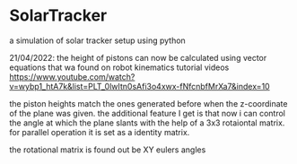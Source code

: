 # SolarTracker
a simulation of solar tracker setup using python

21/04/2022:
the height of pistons can now be calculated using vector equations that wa found on robot kinematics tutorial videos
https://www.youtube.com/watch?v=wybp1_htA7k&list=PLT_0lwItn0sAfi3o4xwx-fNfcnbfMrXa7&index=10

the piston heights match the ones generated before when the z-coordinate of the plane was given. the additional feature I get is that now i can control the angle at which the plane slants with the help of a 3x3 rotaiontal matrix. for parallel operation it is set as a identity matrix.

the rotational matrix is found out be XY eulers angles
